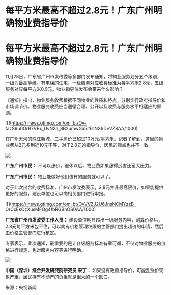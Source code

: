 # 每平方米最高不超过2.8元！广东广州明确物业费指导价

# 每平方米最高不超过2.8元！广东广州明确物业费指导价

11月28日，广东省广州市发改委等多部门发布通知，将物业服务划分五个级别，一级为最高等级。有电梯的住宅，一级服务对应收费标准为每平方米2.8元，五级服务对应每平方米0.9元。物业指导价发布会带来什么影响？

《通知》指出，物业服务收费根据不同物业的性质和特点，分别实行政府指导价和市场调节价。物业服务收费应当遵循合理、公开以及收费与服务水平相适应的原则。

![](https://inews.gtimg.com/om_bt/Ov-
fazS9u0OrB7VBx_UvNXa_8B2umwGa5if61NX9DvVZ8AA/1000)

在广州天河的珠江新城，二手房价已超过10万元/平方米。记者了解到，这里的物业费从2元多到近10元不等，对于2.8元的指导价，居民的观点也并不一致。

![](https://inews.gtimg.com/om_bt/OivpvcwnbqmdjZZ96RFKVBKcPqAWqgwSXVQ-e6PmNUkZ4AA/1000)

**广东广州市民：** 不可以涨价，退休以后，物业费如果涨得厉害还蛮大压力。

**广东广州市民：** 物业能做好他们该有的服务就可以了。

对于此次出台的收费标准，广州市发改委表示，2.8元并非最高限价，如果能提供更好的服务，建设单位也可以向相关部门进行申报。

![](https://inews.gtimg.com/om_bt/OvVVZJ2U6JnsNCMYzzB-
OrCxEkOzXusMFOg4fbRGBnOS0AA/1000)

**广东省广州市发改委工作人员：**
建设单位明显超出一级服务内容，测算价格后，2.8元每平方米包不住，可以向有价格管理权限的主管部门提出超价的申请，然后由价格主管部门进行核定。

专家表示，此次通知，最重要的是让各级服务标准有章可循，不仅对物业服务的价格进行规定，也对服务内容等进行明确。

![](https://inews.gtimg.com/om_bt/OdMTqzEJHDSbfkhT5yMAIPsSVk4BUCGi1Fu2LqIBejoOYAA/1000)

**中国（深圳）综合开发研究院研究员 宋丁：** 如果没有政府指导价，可能乱涨价现象严重，居民持有不动产的负担就是很大的一个缺口。

来源：央视新闻

